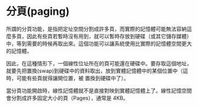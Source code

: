 # 分頁\(paging\)

所謂的分頁功能，是指把定址空間分割成許多頁，而實際的記憶體可能無法容納這麼多頁，因此有些頁若暫時沒有用到，就可以暫時存放到硬碟（或其它儲存媒體）中，等到需要的時候再取出來。這個功能可以讓系統使用比實際的記憶體空間更大的記憶體。

因此，在這種情形下，一個線性位址所在的頁可能還在硬碟中。要存取這個地址，就要先把置換\(swap\)到硬碟中的資料取出，放到實體記憶體中的某個位置中（這時，可能有些頁就得讓開位置，被 置換到硬碟中了）。

當分頁功能開啟時，線性記憶體就不是直接對映到實體記憶體上了。線性記憶空間會分割成許多固定大小的頁（Pages），通常是 4KB。

